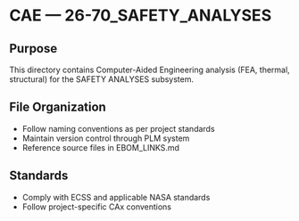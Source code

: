 # CAE — 26-70_SAFETY_ANALYSES

## Purpose

This directory contains Computer-Aided Engineering analysis (FEA, thermal, structural) for the SAFETY ANALYSES subsystem.

## File Organization

- Follow naming conventions as per project standards
- Maintain version control through PLM system
- Reference source files in EBOM_LINKS.md

## Standards

- Comply with ECSS and applicable NASA standards
- Follow project-specific CAx conventions
